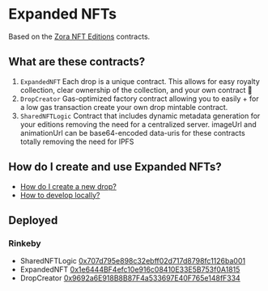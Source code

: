 # Expanded NFTs

Based on the [Zora NFT Editions](https://github.com/ourzora/nft-editions) contracts.

## What are these contracts?

1. `ExpandedNFT`
   Each drop is a unique contract.
   This allows for easy royalty collection, clear ownership of the collection, and your own contract 🎉
2. `DropCreator`
   Gas-optimized factory contract allowing you to easily + for a low gas transaction create your own drop mintable contract.
3. `SharedNFTLogic`
   Contract that includes dynamic metadata generation for your editions removing the need for a centralized server.
   imageUrl and animationUrl can be base64-encoded data-uris for these contracts totally removing the need for IPFS

## How do I create and use Expanded NFTs?

- [How do I create a new drop?](./docs/create-a-drop.md)
- [How to develop locally?](./docs/develop.md)

## Deployed

### Rinkeby

- SharedNFTLogic [0x707d795e898c32ebff02d717d8798fc1126ba001](https://rinkeby.etherscan.io/address/0x707d795e898c32ebff02d717d8798fc1126ba001)
- ExpandedNFT [0x1e6444BF4efc10e916c08410E33E5B753f0A1815](https://rinkeby.etherscan.io/address/0x1e6444BF4efc10e916c08410E33E5B753f0A1815)
- DropCreator [0x9692a6E918B8B87F4a533697E40F765e148fF334](https://rinkeby.etherscan.io/address/0x9692a6E918B8B87F4a533697E40F765e148fF334)
